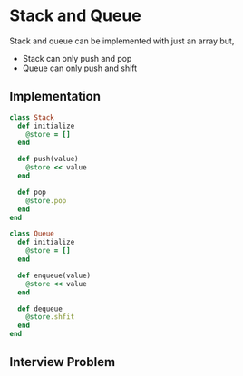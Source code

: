 # Stack and Queue
Stack and queue can be implemented with just an array but,
* Stack can only push and pop
* Queue can only push and shift

## Implementation
``` ruby
class Stack
  def initialize
    @store = []
  end

  def push(value)
    @store << value
  end

  def pop
    @store.pop
  end
end

class Queue
  def initialize
    @store = []
  end

  def enqueue(value)
    @store << value
  end

  def dequeue
    @store.shfit
  end
end
```
## Interview Problem
